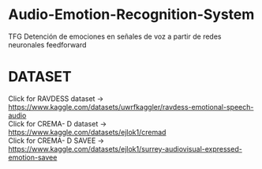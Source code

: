 # Audio-Emotion-Recognition-System
TFG Detención de emociones en señales de voz a partir de redes neuronales feedforward

# DATASET

Click for RAVDESS dataset -> https://www.kaggle.com/datasets/uwrfkaggler/ravdess-emotional-speech-audio <br>
Click for CREMA- D dataset -> https://www.kaggle.com/datasets/ejlok1/cremad <br>
Click for CREMA- D SAVEE -> https://www.kaggle.com/datasets/ejlok1/surrey-audiovisual-expressed-emotion-savee <br>
